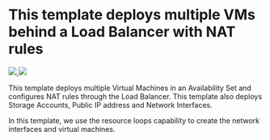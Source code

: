 # This template deploys multiple VMs behind a Load Balancer with NAT rules

<a href="https://portal.azure.com/#create/Microsoft.Template/uri/https%3A%2F%2Fraw.githubusercontent.com%2Femondek%2Fazure-quickstart-templates%2Fwba-demo%2Fwba-demo%2Fazuredeploy.json" target="_blank">
    <img src="http://azuredeploy.net/deploybutton.png"/>
</a>
<a href="http://armviz.io/#/?load=https%3A%2F%2Fraw.githubusercontent.com%2Femondek%2Fazure-quickstart-templates%2Fwba-demo%2Fwba-demo%2Fazuredeploy.json" target="_blank">
    <img src="http://armviz.io/visualizebutton.png"/>
</a>

This template deploys multiple Virtual Machines in an Availability Set and configures NAT rules through the Load Balancer.  This template also deploys Storage Accounts, Public IP address and Network Interfaces.

In this template, we use the resource loops capability to create the network interfaces and virtual machines.
